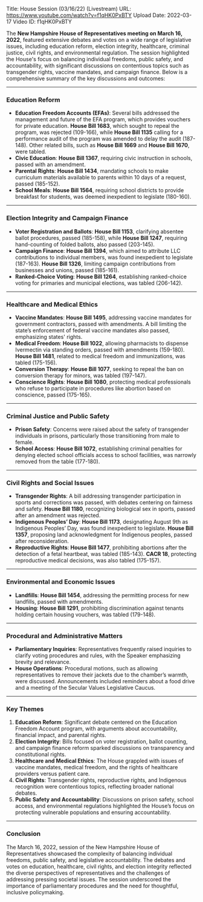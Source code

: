 Title: House Session (03/16/22) (Livestream)
URL: https://www.youtube.com/watch?v=f1qHK0PxBTY
Upload Date: 2022-03-17
Video ID: f1qHK0PxBTY

The **New Hampshire House of Representatives meeting on March 16, 2022**, featured extensive debates and votes on a wide range of legislative issues, including education reform, election integrity, healthcare, criminal justice, civil rights, and environmental regulation. The session highlighted the House's focus on balancing individual freedoms, public safety, and accountability, with significant discussions on contentious topics such as transgender rights, vaccine mandates, and campaign finance. Below is a comprehensive summary of the key discussions and outcomes:

---

### **Education Reform**
- **Education Freedom Accounts (EFAs)**: Several bills addressed the management and future of the EFA program, which provides vouchers for private education. **House Bill 1683**, which sought to repeal the program, was rejected (109-166), while **House Bill 1135** calling for a performance audit of the program was amended to delay the audit (187-148). Other related bills, such as **House Bill 1669** and **House Bill 1670**, were tabled.
- **Civic Education**: **House Bill 1367**, requiring civic instruction in schools, passed with an amendment.
- **Parental Rights**: **House Bill 1434**, mandating schools to make curriculum materials available to parents within 10 days of a request, passed (185-152).
- **School Meals**: **House Bill 1564**, requiring school districts to provide breakfast for students, was deemed inexpedient to legislate (180-160).

---

### **Election Integrity and Campaign Finance**
- **Voter Registration and Ballots**: **House Bill 1153**, clarifying absentee ballot procedures, passed (185-158), while **House Bill 1247**, requiring hand-counting of folded ballots, also passed (203-145).
- **Campaign Finance**: **House Bill 1394**, which aimed to attribute LLC contributions to individual members, was found inexpedient to legislate (187-163). **House Bill 1326**, limiting campaign contributions from businesses and unions, passed (185-161).
- **Ranked-Choice Voting**: **House Bill 1264**, establishing ranked-choice voting for primaries and municipal elections, was tabled (206-142).

---

### **Healthcare and Medical Ethics**
- **Vaccine Mandates**: **House Bill 1495**, addressing vaccine mandates for government contractors, passed with amendments. A bill limiting the state’s enforcement of federal vaccine mandates also passed, emphasizing states' rights.
- **Medical Freedom**: **House Bill 1022**, allowing pharmacists to dispense Ivermectin via standing orders, passed with amendments (159-180). **House Bill 1481**, related to medical freedom and immunizations, was tabled (175-156).
- **Conversion Therapy**: **House Bill 1077**, seeking to repeal the ban on conversion therapy for minors, was tabled (197-147).
- **Conscience Rights**: **House Bill 1080**, protecting medical professionals who refuse to participate in procedures like abortion based on conscience, passed (175-165).

---

### **Criminal Justice and Public Safety**
- **Prison Safety**: Concerns were raised about the safety of transgender individuals in prisons, particularly those transitioning from male to female.
- **School Access**: **House Bill 1072**, establishing criminal penalties for denying elected school officials access to school facilities, was narrowly removed from the table (177-180).

---

### **Civil Rights and Social Issues**
- **Transgender Rights**: A bill addressing transgender participation in sports and corrections was passed, with debates centering on fairness and safety. **House Bill 1180**, recognizing biological sex in sports, passed after an amendment was rejected.
- **Indigenous Peoples’ Day**: **House Bill 1173**, designating August 9th as Indigenous Peoples’ Day, was found inexpedient to legislate. **House Bill 1357**, proposing land acknowledgment for Indigenous peoples, passed after reconsideration.
- **Reproductive Rights**: **House Bill 1477**, prohibiting abortions after the detection of a fetal heartbeat, was tabled (185-143). **CACR 18**, protecting reproductive medical decisions, was also tabled (175-157).

---

### **Environmental and Economic Issues**
- **Landfills**: **House Bill 1454**, addressing the permitting process for new landfills, passed with amendments.
- **Housing**: **House Bill 1291**, prohibiting discrimination against tenants holding certain housing vouchers, was tabled (179-148).

---

### **Procedural and Administrative Matters**
- **Parliamentary Inquiries**: Representatives frequently raised inquiries to clarify voting procedures and rules, with the Speaker emphasizing brevity and relevance.
- **House Operations**: Procedural motions, such as allowing representatives to remove their jackets due to the chamber’s warmth, were discussed. Announcements included reminders about a food drive and a meeting of the Secular Values Legislative Caucus.

---

### **Key Themes**
1. **Education Reform**: Significant debate centered on the Education Freedom Account program, with arguments about accountability, financial impact, and parental rights.
2. **Election Integrity**: Bills focused on voter registration, ballot counting, and campaign finance reform sparked discussions on transparency and constitutional rights.
3. **Healthcare and Medical Ethics**: The House grappled with issues of vaccine mandates, medical freedom, and the rights of healthcare providers versus patient care.
4. **Civil Rights**: Transgender rights, reproductive rights, and Indigenous recognition were contentious topics, reflecting broader national debates.
5. **Public Safety and Accountability**: Discussions on prison safety, school access, and environmental regulations highlighted the House’s focus on protecting vulnerable populations and ensuring accountability.

---

### **Conclusion**
The March 16, 2022, session of the New Hampshire House of Representatives showcased the complexity of balancing individual freedoms, public safety, and legislative accountability. The debates and votes on education, healthcare, civil rights, and election integrity reflected the diverse perspectives of representatives and the challenges of addressing pressing societal issues. The session underscored the importance of parliamentary procedures and the need for thoughtful, inclusive policymaking.